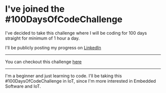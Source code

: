 
# I've joined the #100DaysOfCodeChallenge

I've decided to take this challenge where I will be coding for 100 days straight for minimum of 1 hour a day.

I'll be publicly posting my progress on [LinkedIn](https://www.linkedin.com/in/sg2612/)

---

You can checkout this challenge [here](https://github.com/kallaway/100-days-of-code)

---

I'm a beginner and just learning to code. I'll be taking this #100DaysOfCodeChallenge in IoT, since I'm more interested in Embedded Software and IoT.